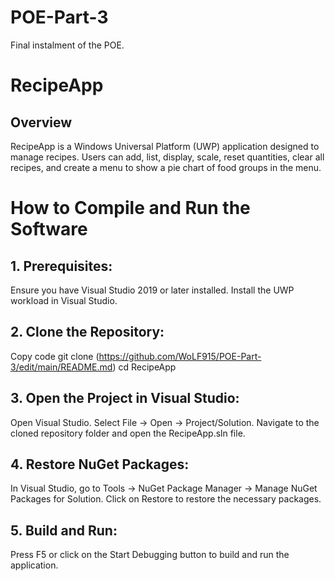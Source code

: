 # POE-Part-3
Final instalment of the POE.

# RecipeApp
## Overview
RecipeApp is a Windows Universal Platform (UWP) application designed to manage recipes. Users can add, list, display, scale, reset quantities, clear all recipes, and create a menu to show a pie chart of food groups in the menu.

# How to Compile and Run the Software
## 1. Prerequisites:

Ensure you have Visual Studio 2019 or later installed.
Install the UWP workload in Visual Studio.

## 2. Clone the Repository:

Copy code
git clone (https://github.com/WoLF915/POE-Part-3/edit/main/README.md)
cd RecipeApp

## 3. Open the Project in Visual Studio:

Open Visual Studio.
Select File -> Open -> Project/Solution.
Navigate to the cloned repository folder and open the RecipeApp.sln file.

## 4. Restore NuGet Packages:

In Visual Studio, go to Tools -> NuGet Package Manager -> Manage NuGet Packages for Solution.
Click on Restore to restore the necessary packages.

## 5. Build and Run:

Press F5 or click on the Start Debugging button to build and run the application.
